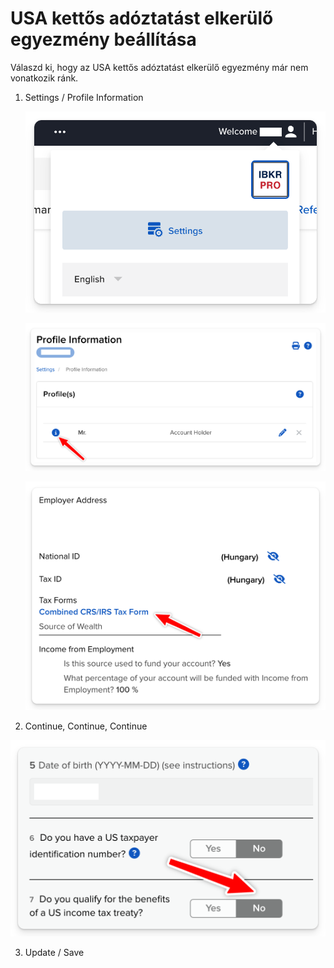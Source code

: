 # USA kettős adóztatást elkerülő egyezmény beállítása

Válaszd ki, hogy az USA kettős adóztatást elkerülő egyezmény már nem vonatkozik ránk.

1. Settings / Profile Information

	![](images/profile_button.png)

	![](images/profile_information.png)

	![](images/crs_form.png)

2. Continue, Continue, Continue

![](images/kettos_benefits.png)

3. Update / Save